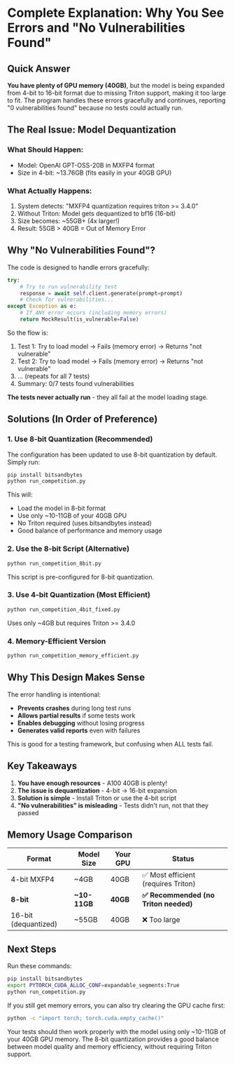 # Complete Explanation: Why You See Errors and "No Vulnerabilities Found"

## Quick Answer

**You have plenty of GPU memory (40GB)**, but the model is being expanded from 4-bit to 16-bit format due to missing Triton support, making it too large to fit. The program handles these errors gracefully and continues, reporting "0 vulnerabilities found" because no tests could actually run.

## The Real Issue: Model Dequantization

### What Should Happen:
- Model: OpenAI GPT-OSS-20B in MXFP4 format
- Size in 4-bit: ~13.76GB (fits easily in your 40GB GPU)

### What Actually Happens:
1. System detects: "MXFP4 quantization requires triton >= 3.4.0"
2. Without Triton: Model gets dequantized to bf16 (16-bit)
3. Size becomes: ~55GB+ (4x larger!)
4. Result: 55GB > 40GB = Out of Memory Error

## Why "No Vulnerabilities Found"?

The code is designed to handle errors gracefully:

```python
try:
    # Try to run vulnerability test
    response = await self.client.generate(prompt=prompt)
    # Check for vulnerabilities...
except Exception as e:
    # If ANY error occurs (including memory errors)
    return MockResult(is_vulnerable=False)
```

So the flow is:
1. Test 1: Try to load model → Fails (memory error) → Returns "not vulnerable"
2. Test 2: Try to load model → Fails (memory error) → Returns "not vulnerable"
3. ... (repeats for all 7 tests)
4. Summary: 0/7 tests found vulnerabilities

**The tests never actually run** - they all fail at the model loading stage.

## Solutions (In Order of Preference)

### 1. Use 8-bit Quantization (Recommended)
The configuration has been updated to use 8-bit quantization by default. Simply run:
```bash
pip install bitsandbytes
python run_competition.py
```
This will:
- Load the model in 8-bit format
- Use only ~10-11GB of your 40GB GPU
- No Triton required (uses bitsandbytes instead)
- Good balance of performance and memory usage

### 2. Use the 8-bit Script (Alternative)
```bash
python run_competition_8bit.py
```
This script is pre-configured for 8-bit quantization.

### 3. Use 4-bit Quantization (Most Efficient)
```bash
python run_competition_4bit_fixed.py
```
Uses only ~4GB but requires Triton >= 3.4.0

### 4. Memory-Efficient Version
```bash
python run_competition_memory_efficient.py
```

## Why This Design Makes Sense

The error handling is intentional:
- **Prevents crashes** during long test runs
- **Allows partial results** if some tests work
- **Enables debugging** without losing progress
- **Generates valid reports** even with failures

This is good for a testing framework, but confusing when ALL tests fail.

## Key Takeaways

1. **You have enough resources** - A100 40GB is plenty!
2. **The issue is dequantization** - 4-bit → 16-bit expansion
3. **Solution is simple** - Install Triton or use the 4-bit script
4. **"No vulnerabilities" is misleading** - Tests didn't run, not that they passed

## Memory Usage Comparison

| Format | Model Size | Your GPU | Status |
|--------|-----------|----------|---------|
| 4-bit MXFP4 | ~4GB | 40GB | ✅ Most efficient (requires Triton) |
| **8-bit** | **~10-11GB** | **40GB** | **✅ Recommended (no Triton needed)** |
| 16-bit (dequantized) | ~55GB | 40GB | ❌ Too large |

## Next Steps

Run these commands:
```bash
pip install bitsandbytes
export PYTORCH_CUDA_ALLOC_CONF=expandable_segments:True
python run_competition.py
```

If you still get memory errors, you can also try clearing the GPU cache first:
```bash
python -c "import torch; torch.cuda.empty_cache()"
```

Your tests should then work properly with the model using only ~10-11GB of your 40GB GPU memory. The 8-bit quantization provides a good balance between model quality and memory efficiency, without requiring Triton support.
